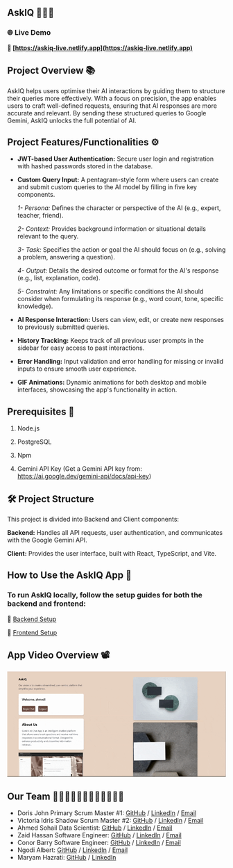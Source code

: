 ## AskIQ 🤖👨‍💻


### 🌐 Live Demo  
**🔗 [https://askiq-live.netlify.app](https://askiq-live.netlify.app)**

## Project Overview 📚

AskIQ helps users optimise their AI interactions by guiding them to structure their queries more effectively. With a focus on precision, the app enables users to craft well-defined requests, ensuring that AI responses are more accurate and relevant. By sending these structured queries to Google Gemini, AskIQ unlocks the full potential of AI.

## Project Features/Functionalities ⚙️

- **JWT-based User Authentication:**
Secure user login and registration with hashed passwords stored in the database.

- **Custom Query Input:** A pentagram-style form where users can create and submit custom queries to the AI model by filling in five key components.
   
   *1- Persona:*   Defines the character or perspective of the AI (e.g., expert, teacher, friend).
   
   *2- Context:*   Provides background information or situational details relevant to the query.
   
   *3- Task:*   Specifies the action or goal the AI should focus on (e.g., solving a problem, answering a question).
   
   *4- Output:* Details the desired outcome or format for the AI's response (e.g., list, explanation, code).
   
   *5- Constraint:* Any limitations or specific conditions the AI should consider when formulating its response (e.g., word count, tone, specific knowledge).

- **AI Response Interaction:**
Users can view, edit, or create new responses to previously submitted queries.

- **History Tracking:**
Keeps track of all previous user prompts in the sidebar for easy access to past interactions.

- **Error Handling:**
Input validation and error handling for missing or invalid inputs to ensure smooth user experience.

- **GIF Animations:**
Dynamic animations for both desktop and mobile interfaces, showcasing the app's functionality in action.

## Prerequisites 🔗

 1. Node.js

 2. PostgreSQL

 3. Npm

 4. Gemini API Key (Get a Gemini API key from: https://ai.google.dev/gemini-api/docs/api-key)


## 🛠️ Project Structure

This project is divided into Backend and Client components:

**Backend:** Handles all API requests, user authentication, and communicates with the Google Gemini API.

**Client:** Provides the user interface, built with React, TypeScript, and Vite.

## How to Use the AskIQ App 📃

### To run AskIQ locally, follow the setup guides for both the backend and frontend:

🔧 [Backend Setup](backend/README.md)

🎨 [Frontend Setup](client/README.md)


## App Video Overview 📽️

![App demo - Desktop](/client/public/desktop_gif.gif)

## Our Team 👱🏻‍♀️👩🏻‍🦰👩🏻👧🏽👧🏾

- Doris John Primary Scrum Master #1: [GitHub](https://github.com/Djohn25) / [LinkedIn](https://www.linkedin.com/in/dorisukpejohn/) / [Email](Jsecus23@gmail.com)
- Victoria Idris Shadow Scrum Master #2: [GitHub](https://github.com/VICTORIAIDRIS) / [LinkedIn](https://linkedin.com/in/VICTORIA-IDRIS-7847A1177) / [Email](UNEKWUIDRIS@GMAIL.COM)
- Ahmed Sohail Data Scientist: [GitHub](https://github.com/Ahmed-Sohail2000) / [LinkedIn](https://www.linkedin.com/in/ahmed-sohail/) / [Email](ahmedsohail02000@gmail.com)
- Zaid Hassan Software Engineer: [GitHub](https://github.com/ZaidHassan96) / [LinkedIn](https://www.linkedin.com/in/zaid-h-b12b421ab/) / [Email](zaidhas96@outlook.com)
- Conor Barry Software Engineer: [GitHub](https://github.com/CaptOrb) / [LinkedIn](https://www.linkedin.com/in/conor-barry1/) / [Email](tehorb13@gmail.com)
- Ngodi Albert: [GitHub](https://github.com/ngodi) / [LinkedIn](https://linkedin.com/in/albertngodi) / [Email](albertngodi@gmail.com)
- Maryam Hazrati: [GitHub](https://github.com/Maryamh12) / [LinkedIn](https://www.linkedin.com/in/maryam-hazratiii/)
